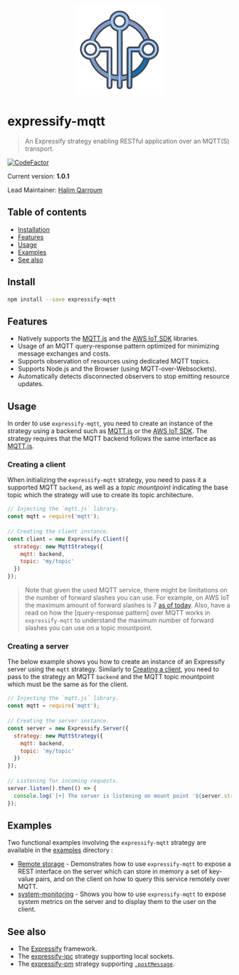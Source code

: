 <p align="center">
  <img src="assets/logo.png" />
</p>

# expressify-mqtt
> An Expressify strategy enabling RESTful application over an MQTT(S) transport.

[![CodeFactor](https://www.codefactor.io/repository/github/hqarroum/expressify-mqtt/badge)](https://www.codefactor.io/repository/github/hqarroum/expressify-mqtt)

Current version: **1.0.1**

Lead Maintainer: [Halim Qarroum](mailto:hqm.post@gmail.com)

## Table of contents

- [Installation](#install)
- [Features](#features)
- [Usage](#usage)
- [Examples](#examples)
- [See also](#see-also)

## Install

```bash
npm install --save expressify-mqtt
```

## Features

 - Natively supports the [MQTT.js](https://github.com/mqttjs/MQTT.js/) and the [AWS IoT SDK](https://github.com/aws/aws-iot-device-sdk-js) libraries.
 - Usage of an MQTT query-response pattern optimized for minimizing message exchanges and costs.
 - Supports observation of resources using dedicated MQTT topics.
 - Supports Node.js and the Browser (using MQTT-over-Websockets).
 - Automatically detects disconnected observers to stop emitting resource updates.

## Usage

In order to use `expressify-mqtt`, you need to create an instance of the strategy using a backend such as [MQTT.js](https://github.com/mqttjs/MQTT.js/) or the [AWS IoT SDK](https://github.com/aws/aws-iot-device-sdk-js). The strategy requires that the MQTT backend follows the same interface as [MQTT.js](https://github.com/mqttjs/MQTT.js/).

### Creating a client

When initializing the `expressify-mqtt` strategy, you need to pass it a supported MQTT `backend`, as well as a *topic mountpoint* indicating the base topic which the strategy will use to create its topic architecture.

```js
// Injecting the `mqtt.js` library.
const mqtt = require('mqtt');

// Creating the client instance.
const client = new Expressify.Client({
  strategy: new MqttStrategy({
    mqtt: backend,
    topic: 'my/topic'
  })
});
```

> Note that given the used MQTT service, there might be limitations on the number of forward slashes you can use. For example, on AWS IoT the maximum amount of forward slashes is 7 [as of today](https://docs.aws.amazon.com/general/latest/gr/aws_service_limits.html#iot-protocol-limits). Also, have a read on how the [query-response pattern] over MQTT works in `expressify-mqtt` to understand the maximum number of forward slashes you can use on a topic mountpoint.

### Creating a server

The below example shows you how to create an instance of an Expressify server using the `mqtt` strategy. Similarly to [Creating a client](#creating-a-client), you need to pass to the strategy an MQTT `backend` and the MQTT topic mountpoint which must be the same as for the client.

```js
// Injecting the `mqtt.js` library.
const mqtt = require('mqtt');

// Creating the server instance.
const server = new Expressify.Server({
  strategy: new MqttStrategy({
    mqtt: backend,
    topic: 'my/topic'
  })
});

// Listening for incoming requests.
server.listen().then(() => {
  console.log(`[+] The server is listening on mount point '${server.strategy.opts.topic}' !`);
});
```

## Examples

Two functional examples involving the `expressify-mqtt` strategy are available in the [examples](./examples) directory :

 - [Remote storage](https://github.com/HQarroum/expressify-mqtt/tree/master/examples/remote-storage) - Demonstrates how to use `expressify-mqtt` to expose a REST interface on the server which can store in memory a set of key-value pairs, and on the client on how to query this service remotely over MQTT.
 - [system-monitoring](https://github.com/HQarroum/expressify-mqtt/tree/master/examples/system-monitoring) - Shows you how to use `expressify-mqtt` to expose system metrics on the server and to display them to the user on the client.

## See also

 - The [Expressify](https://github.com/HQarroum/expressify) framework.
 - The [expressify-ipc](https://github.com/HQarroum/expressify-ipc) strategy supporting local sockets.
 - The [expressify-pm](https://github.com/HQarroum/expressify-pm) strategy supporting [`.postMessage`](https://developer.mozilla.org/fr/docs/Web/API/Window/postMessage).
